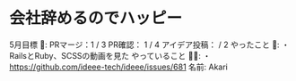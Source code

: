 # 会社辞めるのでハッピー

5月目標 🚀: PRマージ：1 / 3
PR確認：  1 / 4
アイデア投稿：  / 2
やったこと 📝: ・RailsとRuby、SCSSの動画を見た
やっていること 🏃‍♂️: ・https://github.com/ideee-tech/ideee/issues/681
名前: Akari